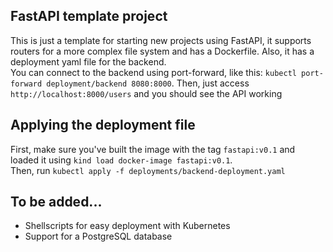 ## FastAPI template project
This is just a template for starting new projects using FastAPI, it supports routers for a more complex file system and has a Dockerfile.
Also, it has a deployment yaml file for the backend.  
You can connect to the backend using port-forward, like this:
`kubectl port-forward deployment/backend 8080:8000`. Then, just access `http://localhost:8000/users` and you should see the API working

## Applying the deployment file
First, make sure you've built the image with the tag `fastapi:v0.1` and loaded it using `kind load docker-image fastapi:v0.1`.  
Then, run `kubectl apply -f deployments/backend-deployment.yaml`

## To be added...
* Shellscripts for easy deployment with Kubernetes
* Support for a PostgreSQL database